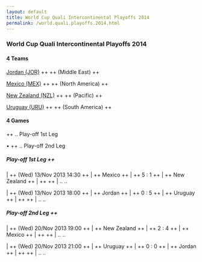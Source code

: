 ```yaml
---
layout: default
title: World Cup Quali Intercontinental Playoffs 2014
permalink: /world.quali.playoffs.2014.html
---
```




### World Cup Quali Intercontinental Playoffs 2014


#### 4 Teams



[Jordan (JOR)](jo.html#jor)  ++
  ++
(Middle East)  ++
<br>

[Mexico (MEX)](mx.html#mex)  ++
  ++
(North America)  ++
<br>

[New Zealand (NZL)](nz.html#nzl)  ++
  ++
(Pacific)  ++
<br>

[Uruguay (URU)](uy.html#uru)  ++
  ++
(South America)  ++
<br>




 



#### 4 Games


  ++
.. 
Play-off 1st Leg

 •   ++
.. 
Play-off 2nd Leg






##### Play-off 1st Leg ++




| ++
(Wed) 13/Nov 2013 14:30  ++
| ++
Mexico  ++
| ++
5 : 1  ++
| ++
New Zealand   ++
| ++
   ++
|
.. 
..

| ++
(Wed) 13/Nov 2013 18:00  ++
| ++
Jordan  ++
| ++
0 : 5  ++
| ++
Uruguay   ++
| ++
   ++
|
.. 
..



##### Play-off 2nd Leg ++




| ++
(Wed) 20/Nov 2013 19:00  ++
| ++
New Zealand  ++
| ++
2 : 4  ++
| ++
Mexico   ++
| ++
   ++
|
.. 
..

| ++
(Wed) 20/Nov 2013 21:00  ++
| ++
Uruguay  ++
| ++
0 : 0  ++
| ++
Jordan   ++
| ++
   ++
|
.. 
..


